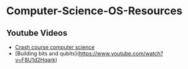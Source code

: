 # Computer-Science-OS-Resources
## Youtube Videos
- [Crash course computer science](https://www.youtube.com/watch?v=tpIctyqH29Q&list=PL8dPuuaLjXtNlUrzyH5r6jN9ulIgZBpdo)
- [Building bits and qubits}(https://www.youtube.com/watch?v=F8U1d2Hqark)
